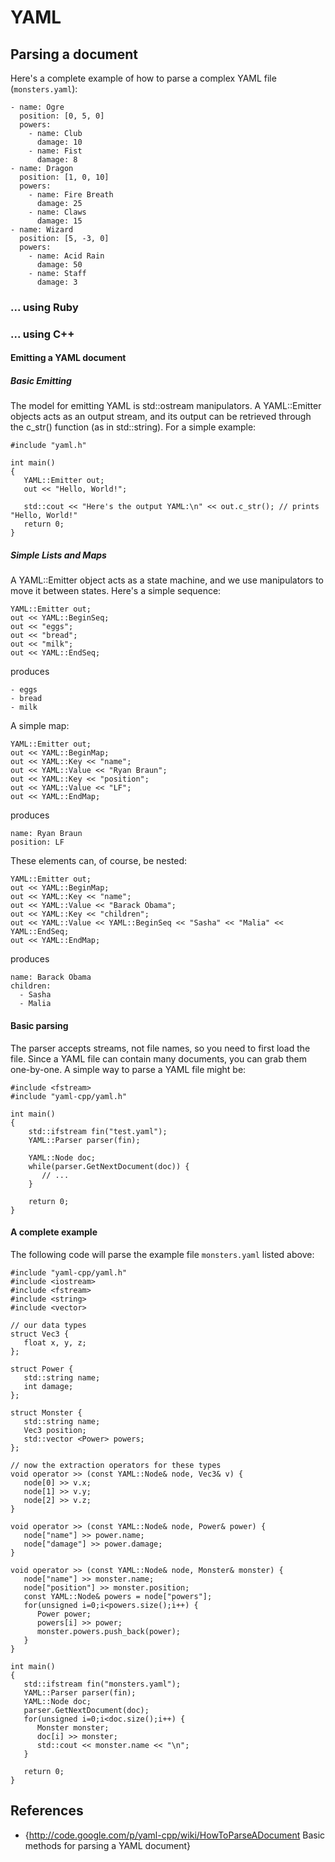 
# YAML

## Parsing a document

Here's a complete example of how to parse a complex YAML file (``monsters.yaml``):

    - name: Ogre
      position: [0, 5, 0]
      powers:
        - name: Club
          damage: 10
        - name: Fist
          damage: 8
    - name: Dragon
      position: [1, 0, 10]
      powers:
        - name: Fire Breath
          damage: 25
        - name: Claws
          damage: 15
    - name: Wizard
      position: [5, -3, 0]
      powers:
        - name: Acid Rain
          damage: 50
        - name: Staff
          damage: 3

### ... using Ruby


### ... using C++

#### Emitting a YAML document

##### Basic Emitting

The model for emitting YAML is std::ostream manipulators. A YAML::Emitter objects acts as an output stream, and its output can be retrieved through the c_str() function (as in std::string). For a simple example:

    #include "yaml.h"
    
    int main()
    {
       YAML::Emitter out;
       out << "Hello, World!";
       
       std::cout << "Here's the output YAML:\n" << out.c_str(); // prints "Hello, World!"
       return 0;
    }

##### Simple Lists and Maps

A YAML::Emitter object acts as a state machine, and we use manipulators to move it between states. Here's a simple sequence:

    YAML::Emitter out;
    out << YAML::BeginSeq;
    out << "eggs";
    out << "bread";
    out << "milk";
    out << YAML::EndSeq;

produces

    - eggs
    - bread
    - milk

A simple map:

    YAML::Emitter out;
    out << YAML::BeginMap;
    out << YAML::Key << "name";
    out << YAML::Value << "Ryan Braun";
    out << YAML::Key << "position";
    out << YAML::Value << "LF";
    out << YAML::EndMap;

produces

    name: Ryan Braun
    position: LF

These elements can, of course, be nested:

    YAML::Emitter out;
    out << YAML::BeginMap;
    out << YAML::Key << "name";
    out << YAML::Value << "Barack Obama";
    out << YAML::Key << "children";
    out << YAML::Value << YAML::BeginSeq << "Sasha" << "Malia" << YAML::EndSeq;
    out << YAML::EndMap;

produces

    name: Barack Obama
    children:
      - Sasha
      - Malia

#### Basic parsing

The parser accepts streams, not file names, so you need to first load the file.
Since a YAML file can contain many documents, you can grab them one-by-one. A
simple way to parse a YAML file might be:

    #include <fstream>
    #include "yaml-cpp/yaml.h"
    
    int main()
    {
        std::ifstream fin("test.yaml");
        YAML::Parser parser(fin);
    
        YAML::Node doc;
        while(parser.GetNextDocument(doc)) {
           // ...
        }
    
        return 0;
    }

#### A complete example

The following code will parse the example file ``monsters.yaml`` listed above:

    #include "yaml-cpp/yaml.h"
    #include <iostream>
    #include <fstream>
    #include <string>
    #include <vector>
    
    // our data types
    struct Vec3 {
       float x, y, z;
    };
    
    struct Power {
       std::string name;
       int damage;
    };
    
    struct Monster {
       std::string name;
       Vec3 position;
       std::vector <Power> powers;
    };
    
    // now the extraction operators for these types
    void operator >> (const YAML::Node& node, Vec3& v) {
       node[0] >> v.x;
       node[1] >> v.y;
       node[2] >> v.z;
    }

    void operator >> (const YAML::Node& node, Power& power) {
       node["name"] >> power.name;
       node["damage"] >> power.damage;
    }

    void operator >> (const YAML::Node& node, Monster& monster) {
       node["name"] >> monster.name;
       node["position"] >> monster.position;
       const YAML::Node& powers = node["powers"];
       for(unsigned i=0;i<powers.size();i++) {
          Power power;
          powers[i] >> power;
          monster.powers.push_back(power);
       }
    }
    
    int main()
    {
       std::ifstream fin("monsters.yaml");
       YAML::Parser parser(fin);
       YAML::Node doc;
       parser.GetNextDocument(doc);
       for(unsigned i=0;i<doc.size();i++) {
          Monster monster;
          doc[i] >> monster;
          std::cout << monster.name << "\n";
       }
    
       return 0;
    }

## References 

* {http://code.google.com/p/yaml-cpp/wiki/HowToParseADocument Basic methods for parsing a YAML document}
